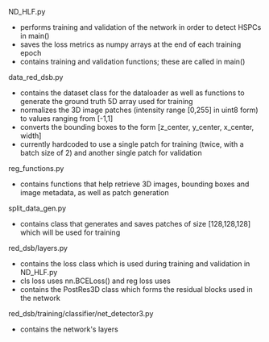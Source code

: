 ND_HLF.py 
- performs training and validation of the network in order to detect HSPCs in main()
- saves the loss metrics as numpy arrays at the end of each training epoch
- contains training and validation functions; these are called in main()

data_red_dsb.py 
- contains the dataset class for the dataloader as well as functions to generate the ground truth 5D array used for training
- normalizes the 3D image patches (intensity range [0,255] in uint8 form) to values ranging from [-1,1]
- converts the bounding boxes to the form [z_center, y_center, x_center, width]
- currently hardcoded to use a single patch for training (twice, with a batch size of 2) and another single patch for validation

reg_functions.py 
- contains functions that help retrieve 3D images, bounding boxes and image metadata, as well as patch generation

split_data_gen.py 
- contains class that generates and saves patches of size [128,128,128] which will be used for training

red_dsb/layers.py
- contains the loss class which is used during training and validation in ND_HLF.py
- cls loss uses nn.BCELoss() and reg loss uses 
- contains the PostRes3D class which forms the residual blocks used in the network

red_dsb/training/classifier/net_detector3.py
- contains the network's layers
